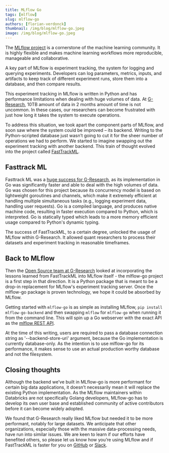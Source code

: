 ```yaml
---
title: MLflow Go
tags: [mlflow]
slug: mlflow-go
authors: [florian-verdonck]
thumbnail: /img/blog/mlflow-go.jpeg
image: /img/blog/mlflow-go.jpeg
---
```


The [MLflow project](https://mlflow.org) is a cornerstone of the machine learning community. It is highly flexible and makes machine learning workflows more reproducible, manageable and collaborative.

A key part of MLflow is experiment tracking, the system for logging and querying experiments. Developers can log parameters, metrics, inputs, and artifacts to keep track of different experiment runs, store them into a database, and then compare results.

This experiment tracking in MLflow is written in Python and has performance limitations when dealing with huge volumes of data. At [G-Research](https://www.gresearch.com/), 10TB amount of data in 2 months amount of time is not uncommon. In these cases, our researchers can become frustrated with just how long it takes the system to execute operations.

To address this situation, we took apart the component parts of MLflow, and soon saw where the system could be improved – its backend. Writing to the Python-scripted database just wasn’t going to cut it for the sheer number of operations we had to perform. We started to imagine swapping out the experiment tracking with another backend. This train of thought evolved into the project called [FastTrackML](https://fasttrackml.io/).

## Fasttrack ML

Fasttrack ML was a [huge success for G-Research](https://www.gresearch.com/news/fasttrackml-the-fastest-ml-experiment-tracker-yet/), as its implementation in Go was significantly faster and able to deal with the high volumes of data. Go was chosen for this project because its concurrency model is based on lightweight goroutines and channels, which make it extremely efficient at handling multiple simultaneous tasks (e.g., logging experiment data, handling user requests). Go is a compiled language, and produces native machine code, resulting in faster execution compared to Python, which is interpreted. Go is statically typed which leads to a more memory efficient usage compared to Python's dynamic typing.

The success of FastTrackML, to a certain degree, unlocked the usage of MLflow within G-Research. It allowed quant researchers to process their datasets and experiment tracking in reasonable timeframes.

## Back to MLflow

Then the [Open Source team at G-Research](https://www.gresearch.com/teams/open-source-software/) looked at incorporating the lessons learned from FastTrackML into MLflow itself - the mlflow-go project is a first step in that direction. It is a Python package that is meant to be a drop-in replacement for MLflow's experiment tracking server. Once the mlflow-go package is proven technology, we hope it could be absorbed by MLflow.

Getting started with `mlflow-go` is as simple as installing MLflow, `pip install mlflow-go-backend` and then swapping `mlflow` for `mlflow-go` when running it from the command line. This will spin up a Go webserver with the exact API as the [mlflow REST API](https://mlflow.org/docs/latest/api_reference/rest-api.html).

At the time of this writing, users are required to pass a database connection string as '--backend-store-uri' argument, because the Go implementation is currently database-only. As the intention is to use mlflow-go for its performance, it makes sense to use an actual production worthy database and not the filesystem.

## Closing thoughts

Although the backend we’ve built in MLflow-go is more performant for certain big data applications, it doesn’t necessarily mean it will replace the existing Python implementation. As the MLflow maintainers within Databricks are not specifically Golang developers, MLflow-go has to develop its own user base and established community of active contributors before it can become widely adopted.

We found that G-Research really liked MLflow but needed it to be more performant, notably for large datasets. We anticipate that other organizations, especially those with the massive data-processing needs, have run into similar issues. We are keen to learn if our efforts have benefited others, so please let us know how you’re using MLflow and if FastTrackML is faster for you on [GitHub](https://github.com/mlflow/mlflow-go-backend) or [Slack](https://mlflow.org/slack).

